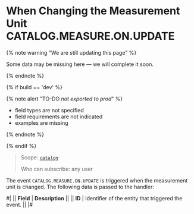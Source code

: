 # When Changing the Measurement Unit CATALOG.MEASURE.ON.UPDATE

{% note warning "We are still updating this page" %}

Some data may be missing here — we will complete it soon.

{% endnote %}

{% if build == 'dev' %}

{% note alert "TO-DO _not exported to prod_" %}

- field types are not specified
- field requirements are not indicated
- examples are missing

{% endnote %}

{% endif %}

> Scope: [`catalog`](../../scopes/permissions.md)
>
> Who can subscribe: any user

The event `CATALOG.MEASURE.ON.UPDATE` is triggered when the measurement unit is changed. The following data is passed to the handler:

#|
|| **Field** | **Description** ||
|| **ID** | Identifier of the entity that triggered the event. || 
|#